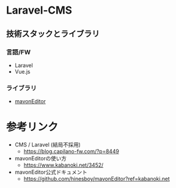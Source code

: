 # Laravel-CMS

## 技術スタックとライブラリ
### 言語/FW
* Laravel
* Vue.js

### ライブラリ
* [mavonEditor](https://github.com/hinesboy/mavonEditor?ref=kabanoki.net)

# 参考リンク
* CMS / Laravel (結局不採用)
  * https://blog.capilano-fw.com/?p=8449
* mavonEditorの使い方
  * https://www.kabanoki.net/3452/
* mavonEditor公式ドキュメント
  * https://github.com/hinesboy/mavonEditor?ref=kabanoki.net